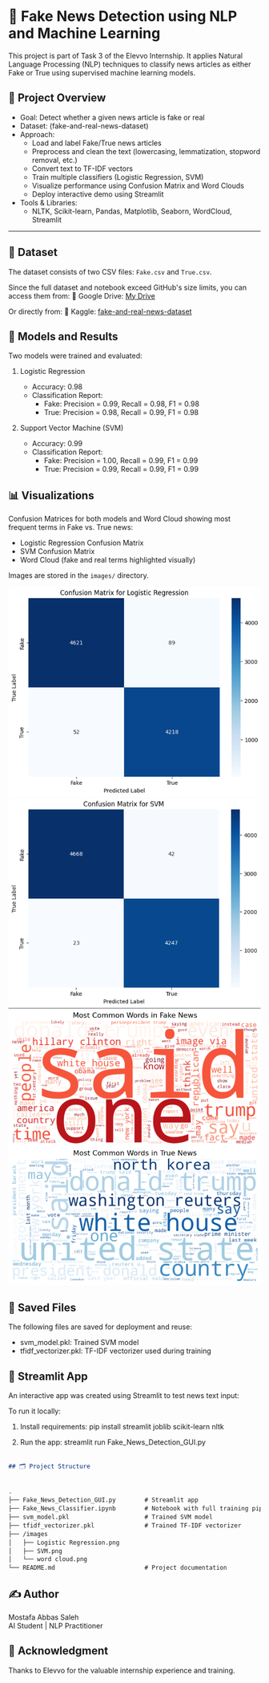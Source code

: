 # 📰 Fake News Detection using NLP and Machine Learning


This project is part of Task 3 of the Elevvo Internship.
It applies Natural Language Processing (NLP) techniques to classify news articles as either Fake or True using supervised machine learning models.



## 🚀 Project Overview


- Goal: Detect whether a given news article is fake or real
- Dataset: (fake-and-real-news-dataset)
- Approach: 
    - Load and label Fake/True news articles
    - Preprocess and clean the text (lowercasing, lemmatization, stopword removal, etc.)
    - Convert text to TF-IDF vectors
    - Train multiple classifiers (Logistic Regression, SVM)
    - Visualize performance using Confusion Matrix and Word Clouds
    - Deploy interactive demo using Streamlit
- Tools & Libraries: 
    - NLTK, Scikit-learn, Pandas, Matplotlib, Seaborn, WordCloud, Streamlit


---

## 📁 Dataset


The dataset consists of two CSV files: `Fake.csv` and `True.csv`.

Since the full dataset and notebook exceed GitHub's size limits, you can access them from:
🔗 Google Drive: [My Drive](https://drive.google.com/drive/folders/1PBJ-cQ27l7konrQNcDhqOTwwVStcLJNb?usp=drive_link)

Or directly from:
🔗 Kaggle: 
[fake-and-real-news-dataset](https://www.kaggle.com/datasets/clmentbisaillon/fake-and-real-news-dataset?select=Fake.csv)



## 🧠 Models and Results


Two models were trained and evaluated:

1. Logistic Regression
   - Accuracy: 0.98
   - Classification Report:
     - Fake: Precision = 0.99, Recall = 0.98, F1 = 0.98
     - True: Precision = 0.98, Recall = 0.99, F1 = 0.98

2. Support Vector Machine (SVM)
   - Accuracy: 0.99
   - Classification Report:
     - Fake: Precision = 1.00, Recall = 0.99, F1 = 0.99
     - True: Precision = 0.99, Recall = 0.99, F1 = 0.99



## 📊 Visualizations


Confusion Matrices for both models and Word Cloud showing most frequent terms in Fake vs. True news:

- Logistic Regression Confusion Matrix
- SVM Confusion Matrix
- Word Cloud (fake and real terms highlighted visually)

Images are stored in the `images/` directory.


![Logistic Regression](images/Logistic%20Regression.png)  
![SVM](images/SVM.png)  
![Word Cloud](images/word%20cloud.png)



## 💾 Saved Files

The following files are saved for deployment and reuse:

- svm_model.pkl: Trained SVM model
- tfidf_vectorizer.pkl: TF-IDF vectorizer used during training




## 🧪 Streamlit App


An interactive app was created using Streamlit to test news text input:

To run it locally:
1. Install requirements:
   pip install streamlit joblib scikit-learn nltk

2. Run the app:
   streamlit run Fake_News_Detection_GUI.py


```markdown

## 🗂️ Project Structure


.
├── Fake_News_Detection_GUI.py        # Streamlit app
├── Fake_News_Classifier.ipynb        # Notebook with full training pipeline
├── svm_model.pkl                     # Trained SVM model
├── tfidf_vectorizer.pkl              # Trained TF-IDF vectorizer
├── /images
│   ├── Logistic Regression.png
│   ├── SVM.png
│   └── word cloud.png
└── README.md                         # Project documentation

```


## ✍️ Author


Mostafa Abbas Saleh  
AI Student | NLP Practitioner


## 🙏 Acknowledgment


Thanks to Elevvo for the valuable internship experience and training.

